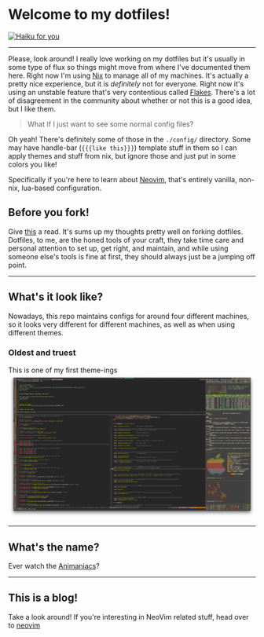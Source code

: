 # Welcome to my dotfiles!

[![Haiku for you](https://readme-typing-svg.demolab.com?font=Fira+Code&duration=4000&pause=500&center=true&vCenter=true&multiline=true&height=80&lines=Where+neat+hedges+sing;The+sheds+are+glorious+hues;and+the+yaks+tremble)](https://git.io/typing-svg)

---

Please, look around! I really love working on my dotfiles but it's usually in
some type of flux so things might move from where I've documented them here.
Right now I'm using [Nix](https://nixos.org/) to manage all of my machines.
It's actually a pretty nice experience, but it is _definitely_ not for
everyone. Right now it's using an unstable feature that's very contentious
called [Flakes](https://nixos.wiki/wiki/Flakes). There's a lot of disagreement
in the community about whether or not this is a good idea, but I like them.

> What If I just want to see some normal config files?

Oh yeah! There's definitely some of those in the `./config/` directory. Some
may have handle-bar (`{{{like this}}}`) template stuff in them so I can apply
themes and stuff from nix, but ignore those and just put in some colors you
like!

Specifically if you're here to learn about [Neovim](./config/nvim/README.md),
that's entirely vanilla, non-nix, lua-based configuration.

## Before you fork!

Give
[this](https://www.anishathalye.com/2014/08/03/managing-your-dotfiles/#dotfiles-are-not-meant-to-be-forked)
a read. It's sums up my thoughts pretty well on forking dotfiles. Dotfiles, to
me, are the honed tools of your craft, they take time care and personal
attention to set up, get right, and maintain, and while using someone else's
tools is fine at first, they should always just be a jumping off point.

---

## What's it look like?

Nowadays, this repo maintains configs for around four different machines,
so it looks very different for different machines, as well as when using
different themes.

### Oldest and truest

This is one of my first theme-ings
![Show and Tell](/images/show_and_tell.png)

---

## What's the name?

Ever watch the [Animaniacs](https://www.youtube.com/watch?v=CWnWwN1z_UM)?

---

## This is a blog!

Take a look around! If you're interesting in NeoVim related stuff, head over to [neovim](/config/nvim/README.md)
